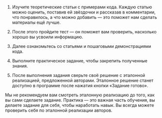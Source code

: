 1. Изучите теоретические статьи с примерами кода.
Каждую статью можно оценить, поставив ей звёздочки и рассказав в комментарии, что понравилось, а что можно добавить — это поможет нам сделать материалы ещё лучше.

2. После этого пройдите тест — он поможет вам проверить, насколько хорошо вы усвоили информацию.

3. Далее ознакомьтесь со статьями и пошаговыми демонстрациями кода.

4. Выполните практическое задание, чтобы закрепить полученные знания.

5. После выполнения задания сверьте своё решение с эталонной реализацией, предложенной авторами. Эталонное решение станет доступно в программе после нажатия кнопки «Задание готово».

Мы не рекомендуем вам смотреть эталонную реализацию до того, как вы сами сделаете задание. Практика — это важная часть обучения, вы делаете задание для себя, чтобы наработать навык. Вы всегда можете проверить себя по эталонной реализации авторов.

